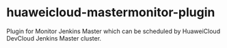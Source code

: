 # huaweicloud-mastermonitor-plugin
Plugin for Monitor Jenkins Master which can be scheduled by HuaweiCloud DevCloud Jenkins Master cluster.
